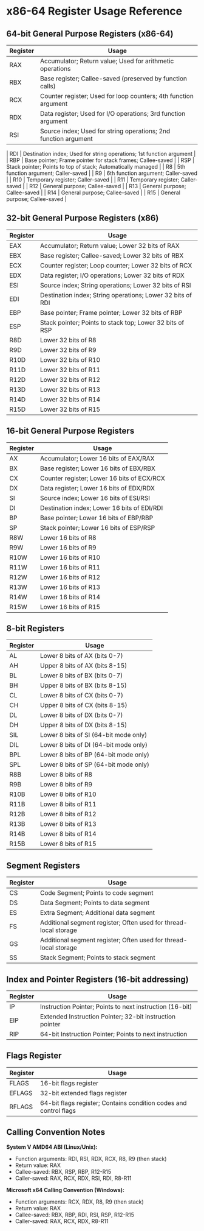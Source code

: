 # x86-64 Register Usage Reference

## 64-bit General Purpose Registers (x86-64)

| Register | Usage |
|----------|-------|
| RAX | Accumulator; Return value; Used for arithmetic operations |
| RBX | Base register; Callee-saved (preserved by function calls) |
| RCX | Counter register; Used for loop counters; 4th function argument |
| RDX | Data register; Used for I/O operations; 3rd function argument |
| RSI | Source index; Used for string operations; 2nd function argument |


| RDI | Destination index; Used for string operations; 1st function argument |
| RBP | Base pointer; Frame pointer for stack frames; Callee-saved |
| RSP | Stack pointer; Points to top of stack; Automatically managed |
| R8  | 5th function argument; Caller-saved |
| R9  | 6th function argument; Caller-saved |
| R10 | Temporary register; Caller-saved |
| R11 | Temporary register; Caller-saved |
| R12 | General purpose; Callee-saved |
| R13 | General purpose; Callee-saved |
| R14 | General purpose; Callee-saved |
| R15 | General purpose; Callee-saved |

## 32-bit General Purpose Registers (x86)

| Register | Usage |
|----------|-------|
| EAX | Accumulator; Return value; Lower 32 bits of RAX |
| EBX | Base register; Callee-saved; Lower 32 bits of RBX |
| ECX | Counter register; Loop counter; Lower 32 bits of RCX |
| EDX | Data register; I/O operations; Lower 32 bits of RDX |
| ESI | Source index; String operations; Lower 32 bits of RSI |
| EDI | Destination index; String operations; Lower 32 bits of RDI |
| EBP | Base pointer; Frame pointer; Lower 32 bits of RBP |
| ESP | Stack pointer; Points to stack top; Lower 32 bits of RSP |
| R8D | Lower 32 bits of R8 |
| R9D | Lower 32 bits of R9 |
| R10D | Lower 32 bits of R10 |
| R11D | Lower 32 bits of R11 |
| R12D | Lower 32 bits of R12 |
| R13D | Lower 32 bits of R13 |
| R14D | Lower 32 bits of R14 |
| R15D | Lower 32 bits of R15 |

## 16-bit General Purpose Registers

| Register | Usage |
|----------|-------|
| AX | Accumulator; Lower 16 bits of EAX/RAX |
| BX | Base register; Lower 16 bits of EBX/RBX |
| CX | Counter register; Lower 16 bits of ECX/RCX |
| DX | Data register; Lower 16 bits of EDX/RDX |
| SI | Source index; Lower 16 bits of ESI/RSI |
| DI | Destination index; Lower 16 bits of EDI/RDI |
| BP | Base pointer; Lower 16 bits of EBP/RBP |
| SP | Stack pointer; Lower 16 bits of ESP/RSP |
| R8W | Lower 16 bits of R8 |
| R9W | Lower 16 bits of R9 |
| R10W | Lower 16 bits of R10 |
| R11W | Lower 16 bits of R11 |
| R12W | Lower 16 bits of R12 |
| R13W | Lower 16 bits of R13 |
| R14W | Lower 16 bits of R14 |
| R15W | Lower 16 bits of R15 |

## 8-bit Registers

| Register | Usage |
|----------|-------|
| AL | Lower 8 bits of AX (bits 0-7) |
| AH | Upper 8 bits of AX (bits 8-15) |
| BL | Lower 8 bits of BX (bits 0-7) |
| BH | Upper 8 bits of BX (bits 8-15) |
| CL | Lower 8 bits of CX (bits 0-7) |
| CH | Upper 8 bits of CX (bits 8-15) |
| DL | Lower 8 bits of DX (bits 0-7) |
| DH | Upper 8 bits of DX (bits 8-15) |
| SIL | Lower 8 bits of SI (64-bit mode only) |
| DIL | Lower 8 bits of DI (64-bit mode only) |
| BPL | Lower 8 bits of BP (64-bit mode only) |
| SPL | Lower 8 bits of SP (64-bit mode only) |
| R8B | Lower 8 bits of R8 |
| R9B | Lower 8 bits of R9 |
| R10B | Lower 8 bits of R10 |
| R11B | Lower 8 bits of R11 |
| R12B | Lower 8 bits of R12 |
| R13B | Lower 8 bits of R13 |
| R14B | Lower 8 bits of R14 |
| R15B | Lower 8 bits of R15 |

## Segment Registers

| Register | Usage |
|----------|-------|
| CS | Code Segment; Points to code segment |
| DS | Data Segment; Points to data segment |
| ES | Extra Segment; Additional data segment |
| FS | Additional segment register; Often used for thread-local storage |
| GS | Additional segment register; Often used for thread-local storage |
| SS | Stack Segment; Points to stack segment |

## Index and Pointer Registers (16-bit addressing)

| Register | Usage |
|----------|-------|
| IP | Instruction Pointer; Points to next instruction (16-bit) |
| EIP | Extended Instruction Pointer; 32-bit instruction pointer |
| RIP | 64-bit Instruction Pointer; Points to next instruction |

## Flags Register

| Register | Usage |
|----------|-------|
| FLAGS | 16-bit flags register |
| EFLAGS | 32-bit extended flags register |
| RFLAGS | 64-bit flags register; Contains condition codes and control flags |

## Calling Convention Notes

**System V AMD64 ABI (Linux/Unix):**
- Function arguments: RDI, RSI, RDX, RCX, R8, R9 (then stack)
- Return value: RAX
- Callee-saved: RBX, RSP, RBP, R12-R15
- Caller-saved: RAX, RCX, RDX, RSI, RDI, R8-R11

**Microsoft x64 Calling Convention (Windows):**
- Function arguments: RCX, RDX, R8, R9 (then stack)
- Return value: RAX
- Callee-saved: RBX, RBP, RDI, RSI, RSP, R12-R15
- Caller-saved: RAX, RCX, RDX, R8-R11